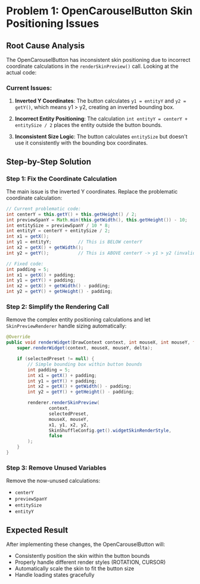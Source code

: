 # Problem 1: OpenCarouselButton Skin Positioning Issues

## Root Cause Analysis

The OpenCarouselButton has inconsistent skin positioning due to incorrect coordinate calculations in the `renderSkinPreview()` call. Looking at the actual code:

### Current Issues:
1. **Inverted Y Coordinates**: The button calculates `y1 = entityY` and `y2 = getY()`, which means y1 > y2, creating an inverted bounding box.

2. **Incorrect Entity Positioning**: The calculation `int entityY = centerY + entitySize / 2` places the entity outside the button bounds.

3. **Inconsistent Size Logic**: The button calculates `entitySize` but doesn't use it consistently with the bounding box coordinates.

## Step-by-Step Solution

### Step 1: Fix the Coordinate Calculation
The main issue is the inverted Y coordinates. Replace the problematic coordinate calculation:

```java
// Current problematic code:
int centerY = this.getY() + this.getHeight() / 2;
int previewSpanY = Math.min(this.getWidth(), this.getHeight()) - 10;
int entitySize = previewSpanY / 10 * 8;
int entityY = centerY + entitySize / 2;
int x1 = getX();
int y1 = entityY;          // This is BELOW centerY
int x2 = getX() + getWidth();
int y2 = getY();           // This is ABOVE centerY -> y1 > y2 (invalid!)

// Fixed code:
int padding = 5;
int x1 = getX() + padding;
int y1 = getY() + padding;
int x2 = getX() + getWidth() - padding;
int y2 = getY() + getHeight() - padding;
```

### Step 2: Simplify the Rendering Call
Remove the complex entity positioning calculations and let `SkinPreviewRenderer` handle sizing automatically:

```java
@Override
public void renderWidget(DrawContext context, int mouseX, int mouseY, float delta) {
    super.renderWidget(context, mouseX, mouseY, delta);

    if (selectedPreset != null) {
        // Simple bounding box within button bounds
        int padding = 5;
        int x1 = getX() + padding;
        int y1 = getY() + padding;
        int x2 = getX() + getWidth() - padding;
        int y2 = getY() + getHeight() - padding;

        renderer.renderSkinPreview(
                context,
                selectedPreset,
                mouseX, mouseY,
                x1, y1, x2, y2,
                SkinShuffleConfig.get().widgetSkinRenderStyle,
                false
        );
    }
}
```

### Step 3: Remove Unused Variables
Remove the now-unused calculations:
- `centerY`
- `previewSpanY` 
- `entitySize`
- `entityY`

## Expected Result
After implementing these changes, the OpenCarouselButton will:
- Consistently position the skin within the button bounds
- Properly handle different render styles (ROTATION, CURSOR)
- Automatically scale the skin to fit the button size
- Handle loading states gracefully
